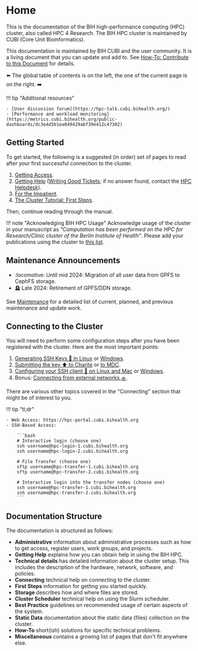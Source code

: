 # Home

This is the documentation of the BIH high-performance computing (HPC) cluster, also called HPC 4 Research.
The BIH HPC cluster is maintained by CUBI (Core Unit Bioinformatics).

This documentation is maintained by BIH CUBI and the user community.
It is a living document that you can update and add to.
See [How-To: Contribute to this Document](how-to/misc/contribute) for details.

:arrow_left: The global table of contents is on the left, the one of the current page is on the right. :arrow_right:

!!! tip "Additional resources"

    - [User discussion forum](https://hpc-talk.cubi.bihealth.org/)
    - [Performance and workload monitoring](https://metrics.cubi.bihealth.org/public-dashboards/dc3e4d5b1ea049429abf39e412c47302)


## Getting Started

To get started, the following is a suggested (in order) set of pages to read after your first successful connection to the cluster.

1. [Getting Access](admin/getting-access).
2. [Getting Help](help/hpc-talk) ([Writing Good Tickets](help/good-tickets); if no answer found, contact the [HPC Helpdesk](help/helpdesk)).
3. [For the Impatient](overview/for-the-impatient).
4. [The Cluster Tutorial: First Steps](first-steps/episode-0).

Then, continue reading through the manual.


!!! note "Acknowledging BIH HPC Usage"
    Acknowledge usage of the cluster in your manuscript as *"Computation has been performed on the HPC for Research/Clinic cluster of the Berlin Institute of Health"*.
    Please add your publications using the cluster to [this list](misc/publication-list).

## Maintenance Announcements
- :locomotive: Until mid 2024: Migration of all user data from GPFS to CephFS storage.
- :headstone: Late 2024: Retirement of GPFS/DDN storage.

See [Maintenance](admin/maintenance) for a detailed list of current, planned, and previous maintenance and update work.

## Connecting to the Cluster

You will need to perform some configuration steps after you have been registered with the cluster.
Here are the most important points:

1. [Generating SSH Keys :key: in Linux](connecting/generate-key/linux) or [Windows](connecting/generate-key/windows).
2. [Submitting the key :arrow_up: to Charite](connecting/submit-key/charite) or [to MDC](connecting/submit-key/mdc).
3. [Configuring your SSH client :wrench: on Linux and Mac](connecting/configure-ssh/linux) or [Windows](connecting/configure-ssh/windows).
4. Bonus: [Connecting from external networks :flying_saucer:](connecting/from-external).

There are various other topics covered in the "Connecting" section that might be of interest to you.

!!! tip "tl;dr"

    - Web Access: https://hpc-portal.cubi.bihealth.org
    - SSH-Based Access:

        ```bash
        # Interactive login (choose one)
        ssh username@hpc-login-1.cubi.bihealth.org
        ssh username@hpc-login-2.cubi.bihealth.org

        # File Transfer (choose one)
        sftp username@hpc-transfer-1.cubi.bihealth.org
        sftp username@hpc-transfer-2.cubi.bihealth.org

        # Interactive login into the transfer nodes (choose one)
        ssh username@hpc-transfer-1.cubi.bihealth.org
        ssh username@hpc-transfer-2.cubi.bihealth.org
        ```

## Documentation Structure

The documentation is structured as follows:

- **Administrative** information about administrative processes such as how to get access, register users, work groups, and projects.
- **Getting Help** explains how you can obtain help in using the BIH HPC.
- **Technical details** has detailed information about the cluster setup.
  This includes the description of the hardware, network, software, and policies.
- **Connecting** technical help on connecting to the cluster.
- **First Steps** information for getting you started quickly.
- **Storage** describes how and where files are stored.
- **Cluster Scheduler** technical help on using the Slurm scheduler.
- **Best Practice** guidelines on recommended usage of certain aspects of the system.
- **Static Data** documentation about the static data (files) collection on the cluster.
- **How-To** short(ish) solutions for specific technical problems.
- **Miscellaneous** contains a growing list of pages that don't fit anywhere else.
